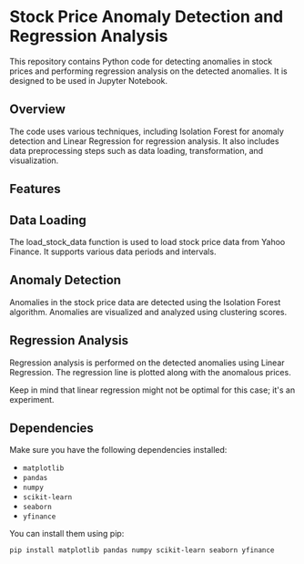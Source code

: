 # Stock Price Anomaly Detection and Regression Analysis

This repository contains Python code for detecting anomalies in stock prices and performing regression analysis on the detected anomalies. It is designed to be used in Jupyter Notebook.

## Overview

The code uses various techniques, including Isolation Forest for anomaly detection and Linear Regression for regression analysis. It also includes data preprocessing steps such as data loading, transformation, and visualization.

## Features

## Data Loading
The load_stock_data function is used to load stock price data from Yahoo Finance. It supports various data periods and intervals.

## Anomaly Detection
Anomalies in the stock price data are detected using the Isolation Forest algorithm. Anomalies are visualized and analyzed using clustering scores.

## Regression Analysis
Regression analysis is performed on the detected anomalies using Linear Regression. The regression line is plotted along with the anomalous prices.

Keep in mind that linear regression might not be optimal for this case; it's an experiment.

## Dependencies

Make sure you have the following dependencies installed:

- `matplotlib`
- `pandas`
- `numpy`
- `scikit-learn`
- `seaborn`
- `yfinance`

You can install them using pip:

```bash
pip install matplotlib pandas numpy scikit-learn seaborn yfinance



